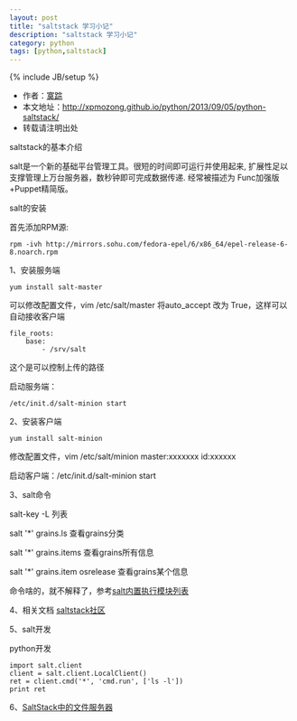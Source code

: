```yaml
---
layout: post
title: "saltstack 学习小记"
description: "saltstack 学习小记"
category: python
tags: [python,saltstack]
---
```

{% include JB/setup %}

*	作者：<a href="http://weibo.com/xpmozong" target="blank">寞踪</a>
*	本文地址：http://xpmozong.github.io/python/2013/09/05/python-saltstack/
*	转载请注明出处

saltstack的基本介绍

salt是一个新的基础平台管理工具。很短的时间即可运行并使用起来, 扩展性足以支撑管理上万台服务器，数秒钟即可完成数据传递. 经常被描述为 Func加强版+Puppet精简版。

salt的安装

首先添加RPM源:

    rpm -ivh http://mirrors.sohu.com/fedora-epel/6/x86_64/epel-release-6-8.noarch.rpm

1、安装服务端

    yum install salt-master

可以修改配置文件，vim /etc/salt/master 将auto_accept 改为 True，这样可以自动接收客户端

    file_roots:
        base:
            - /srv/salt

这个是可以控制上传的路径

启动服务端： 
	
	/etc/init.d/salt-minion start

2、安装客户端

    yum install salt-minion

修改配置文件，vim /etc/salt/minion master:xxxxxxx   id:xxxxxx

启动客户端：/etc/init.d/salt-minion start

3、salt命令

salt-key -L  列表

salt '*' grains.ls  查看grains分类

salt '*' grains.items 查看grains所有信息

salt '*' grains.item osrelease 查看grains某个信息

命令啥的，就不解释了，参考<a target="_blank" href="http://wiki.saltstack.cn/modules/all">salt内置执行模块列表</a>

4、相关文档 
<a target="_blank" href="http://wiki.saltstack.cn/">saltstack社区</a>

5、salt开发

python开发

    import salt.client
    client = salt.client.LocalClient()
    ret = client.cmd('*', 'cmd.run', ['ls -l'])
    print ret


6、<a href="http://www.ituring.com.cn/article/41632">SaltStack中的文件服务器</a>
